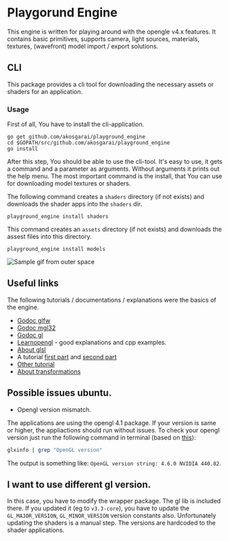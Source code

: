 # Playgorund Engine

This engine is written for playing around with the opengle v4.x features. It contains basic primitives, supports camera, light sources, materials, textures, (wavefront) model import / export solutions.

## CLI

This package provides a cli tool for downloading the necessary assets or shaders for an application.

### Usage

First of all, You have to install the cli-application.

```
go get github.com/akosgarai/playground_engine
cd $GOPATH/src/github.com/akosgarai/playground_engine
go install
```

After this step, You should be able to use the cli-tool. It's easy to use, it gets a command and a parameter as arguments. Without arguments it prints out the help menu. The most important command is the install, that You can use for downloading model textures or shaders.

The following command creates a `shaders` directory (if not exists) and downloads the shader apps into the `shaders` dir.

```
playground_engine install shaders
```

This command creates an `assets` directory (if not exists) and downloads the assest files into this directory.

```
playground_engine install models
```

![Sample gif from outer space](https://github.com/akosgarai/go_opengl_playground/blob/master/examples/07-textured-spheres/sample/sample.gif)

## Useful links

The following tutorials / documentations / explanations were the basics of the engine.

- [Godoc glfw](https://godoc.org/github.com/go-gl/glfw/v3.3/glfw)
- [Godoc mgl32](https://godoc.org/github.com/go-gl/mathgl/mgl32)
- [Godoc gl](https://godoc.org/github.com/go-gl/gl/v4.1-core/gl)
- [Learnopengl](https://learnopengl.com/) - good explanations and cpp examples.
- [About glsl](https://www.khronos.org/opengl/wiki/OpenGL_Shading_Language)
- A tutorial [first part](https://kylewbanks.com/blog/tutorial-opengl-with-golang-part-1-hello-opengl) and [second part](https://kylewbanks.com/blog/tutorial-opengl-with-golang-part-2-drawing-the-game-board)
- [Other tutorial](https://medium.com/@drgomesp/opengl-and-golang-getting-started-abcd3d96f3db)
- [About transformations](http://www.codinglabs.net/article_world_view_projection_matrix.aspx)

## Possible issues ubuntu.

- Opengl version mismatch.

The applications are using the opengl 4.1 package. If your version is same or higher, the appliactions should run without issues.
To check your opengl version just run the following command in terminal (based on [this](https://askubuntu.com/questions/47062/what-is-terminal-command-that-can-show-opengl-version)):

```bash
glxinfo | grep "OpenGL version"
```

The output is something like: `OpenGL version string: 4.6.0 NVIDIA 440.82`.

## I want to use different gl version.

In this case, you have to modify the wrapper package. The gl lib is included there. If you updated it (eg to `v3.3-core`), you have to update the `GL_MAJOR_VERSION`, `GL_MINOR_VERSION` version constants also. Unfortunately updating the shaders is a manual step. The versions are hardcoded to the shader applications.
